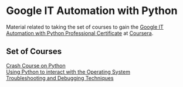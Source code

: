 # Google IT Automation with Python

Material related to taking the set of courses to gain the [Google IT Automation with Python Professional Certificate](https://www.coursera.org/professional-certificates/google-it-automation) at [Coursera](https://www.coursera.org/).

## Set of Courses

[Crash Course on Python](https://www.coursera.org/learn/python-crash-course/home/welcome)  
[Using Python to interact with the Operating System](https://www.coursera.org/learn/python-operating-system/home/welcome)  
[Troubleshooting and Debugging Techniques](https://www.coursera.org/learn/troubleshooting-debugging-techniques/home/welcome)  
